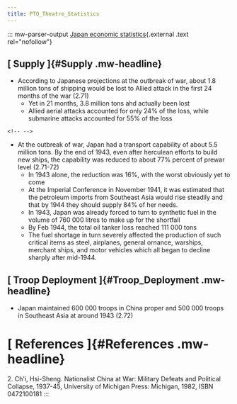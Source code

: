 ```yaml
---
title: PTO_Theatre_Statistics
---
```

::: mw-parser-output
[Japan economic
statistics](http://www.fischer-tropsch.org/primary_documents/presentations/AIChE%202003%20Spring%20National%20Meeting/Paper%2080d%20Stranges%20Japan.pdf){.external
.text rel="nofollow"}

## [ Supply ]{#Supply .mw-headline}

-   According to Japanese projections at the outbreak of war, about 1.8
    million tons of shipping would be lost to Allied attack in the first
    24 months of the war (2.71)
    -   Yet in 21 months, 3.8 million tons ahd actually been lost
    -   Allied aerial attacks accounted for only 24% of the loss, while
        submarine attacks accounted for 55% of the loss

```{=html}
<!-- -->
```
-   At the outbreak of war, Japan had a transport capability of about
    5.5 million tons. By the end of 1943, even after herculean efforts
    to build new ships, the capability was reduced to about 77% percent
    of prewar level (2.71-72)
    -   In 1943 alone, the reduction was 16%, with the worst obviously
        yet to come
    -   At the Imperial Conference in November 1941, it was estimated
        that the petroleum imports from Southeast Asia would rise
        steadily and that by 1944 they should supply 84% of her needs.
    -   In 1943, Japan was already forced to turn to synthetic fuel in
        the volume of 760 000 litres to make up for the shortfall
    -   By Feb 1944, the total oil tanker loss reached 111 000 tons
    -   The fuel shortage in turn severely affected the production of
        such critical items as steel, airplanes, general ornance,
        warships, merchant ships, and motor vehicles which all began to
        decline sharply after mid-1944.

## [ Troop Deployment ]{#Troop_Deployment .mw-headline}

-   Japan maintained 600 000 troops in China proper and 500 000 troops
    in Southeast Asia at around 1943 (2.72)

# [ References ]{#References .mw-headline}

2\. Ch\'i, Hsi-Sheng. Nationalist China at War: Military Defeats and
Political Collapse, 1937-45, University of Michigan Press: Michigan,
1982, ISBN 0472100181
:::
